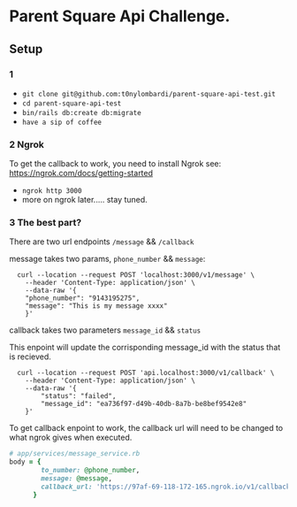 # Parent Square Api Challenge. 

## Setup 

### 1

- `git clone git@github.com:t0nylombardi/parent-square-api-test.git`
- `cd parent-square-api-test`
- `bin/rails db:create db:migrate`
- `have a sip of coffee`

### 2 Ngrok

To get the callback to work, you need to install Ngrok see: https://ngrok.com/docs/getting-started
- `ngrok http 3000`
- more on ngrok later..... stay tuned. 

### 3 The best part? 
There are two url endpoints `/message` && `/callback`

message takes two params, `phone_number` && `message`:

```shell
  curl --location --request POST 'localhost:3000/v1/message' \
    --header 'Content-Type: application/json' \
    --data-raw '{
    "phone_number": "9143195275",
    "message": "This is my message xxxx"
    }'
```

callback takes two parameters `message_id` && `status` 

This enpoint will update the corrisponding message_id with the status that is recieved. 

```shell
  curl --location --request POST 'api.localhost:3000/v1/callback' \
    --header 'Content-Type: application/json' \
    --data-raw '{
        "status": "failed", 
        "message_id": "ea736f97-d49b-40db-8a7b-be8bef9542e8"
    }'
```
To get callback enpoint to work, the callback url will need to be changed to what ngrok gives when executed.

```ruby
# app/services/message_service.rb
body = {
        to_number: @phone_number,
        message: @message,
        callback_url: 'https://97af-69-118-172-165.ngrok.io/v1/callback'
      }
```


